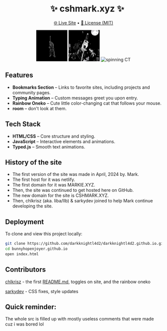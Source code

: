 <div id="user-content-toc">
  <ul align="center">
    <summary>
    <h1>✨ cshmark.xyz ✨</h1>
    </summary>
  </ul>
</div>

<div align=center>

[🌐 Live Site](https://cshmark.xyz) • [📄 License (MIT)](LICENSE)

<img src="assets/seperator.gif" width=100px alt="spinning Sniper">
<img src="assets/sigma.jpg" width=100px alt="me">
<img src="assets/pfp.gif" width=100px alt="spinning CT">

</div>

## Features
- **Bookmarks Section** – Links to favorite sites, including projects and community pages.
- **Typing Animation** – Custom messages greet you upon entry.
- **Rainbow Oneko** – Cute little color-changing cat that follows your mouse.
- **room** – don't look at them.

## Tech Stack
- **HTML/CSS** – Core structure and styling.
- **JavaScript** – Interactive elements and animations.
- **Typed.js** – Smooth text animations.

## History of the site
- The first version of the site was made in April, 2024 by. Mark.
- The first host for it was netlify.
- The first domain for it was MARKIE.XYZ.
- Then, the site was continued to get hosted here on GitHub.
- The new domain for the site is CSHMARK.XYZ.
- Then, chlkrisz (aka. liba/llb) & sarkydev joined to help Mark continue developing the site.

## Deployment
To clone and view this project locally:
```bash
git clone https://github.com/darkknightl4d2/darkknightl4d2.github.io.git
cd bunnyhopenjoyer.github.io
open index.html
```

## Contributors
[chlkrisz](https://github.com/chlkrisz) - the first [README.md](README.md), toggles on site, and the rainbow oneko

[sarkydev](https://github.com/sarkydev) - CSS fixes, style updates 

## Quick reminder:

The whole src is filled up with mostly useless comments that were made cuz i was bored lol
